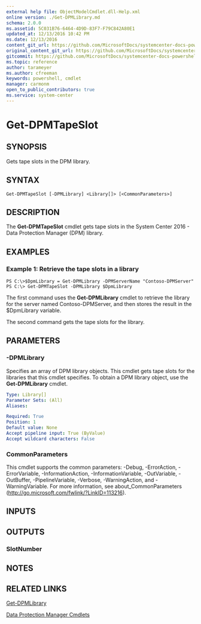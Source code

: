 ```yaml
---
external help file: ObjectModelCmdlet.dll-Help.xml
online version: ./Get-DPMLibrary.md
schema: 2.0.0
ms.assetid: 5C031B76-6464-4D9D-83F7-F79C842A80E1
updated_at: 12/13/2016 10:42 PM
ms.date: 12/13/2016
content_git_url: https://github.com/MicrosoftDocs/systemcenter-docs-powershell/blob/master/systemcenter-cmdlets/DataProtectionManager/v1/Get-DPMTapeSlot.md
original_content_git_url: https://github.com/MicrosoftDocs/systemcenter-docs-powershell/blob/master/systemcenter-cmdlets/DataProtectionManager/v1/Get-DPMTapeSlot.md
gitcommit: https://github.com/MicrosoftDocs/systemcenter-docs-powershell/blob/ea9507ac2178040476af5407227db8cb97701ea9/systemcenter-cmdlets/DataProtectionManager/v1/Get-DPMTapeSlot.md
ms.topic: reference
author: tarameyer
ms.author: cfreeman
keywords: powershell, cmdlet
manager: carmonm
open_to_public_contributors: true
ms.service: system-center
---
```


# Get-DPMTapeSlot

## SYNOPSIS
Gets tape slots in the DPM library.

## SYNTAX

```
Get-DPMTapeSlot [-DPMLibrary] <Library[]> [<CommonParameters>]
```

## DESCRIPTION
The **Get-DPMTapeSlot** cmdlet gets tape slots in the System Center 2016 - Data Protection Manager (DPM) library.

## EXAMPLES

### Example 1: Retrieve the tape slots in a library
```
PS C:\>$DpmLibrary = Get-DPMLibrary -DPMServerName "Contoso-DPMServer"
PS C:\> Get-DPMTapeSlot -DPMLibrary $DpmLibrary
```

The first command uses the **Get-DPMLibrary** cmdlet to retrieve the library for the server named Contoso-DPMServer, and then stores the result in the $DpmLibrary variable.

The second command gets the tape slots for the library.

## PARAMETERS

### -DPMLibrary
Specifies an array of DPM library objects.
This cmdlet gets tape slots for the libraries that this cmdlet specifies.
To obtain a DPM library object, use the **Get-DPMLibrary** cmdlet.

```yaml
Type: Library[]
Parameter Sets: (All)
Aliases: 

Required: True
Position: 1
Default value: None
Accept pipeline input: True (ByValue)
Accept wildcard characters: False
```

### CommonParameters
This cmdlet supports the common parameters: -Debug, -ErrorAction, -ErrorVariable, -InformationAction, -InformationVariable, -OutVariable, -OutBuffer, -PipelineVariable, -Verbose, -WarningAction, and -WarningVariable. For more information, see about_CommonParameters (http://go.microsoft.com/fwlink/?LinkID=113216).

## INPUTS

## OUTPUTS

### SlotNumber

## NOTES

## RELATED LINKS

[Get-DPMLibrary](xref:DataProtectionManager/v1/Get-DPMLibrary.md)

[Data Protection Manager Cmdlets](xref:DataProtectionManager/v1/DataProtectionManager.md)

